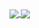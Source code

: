<a href="">
  <img align="center" src="https://streak-stats.demolab.com/?user=Erwann-Dev" />
</a>
<a href="">
  <img align="center" src="https://github-readme-stats.vercel.app/api/top-langs/?username=Erwann-Dev&layout=compact" />
</a>
